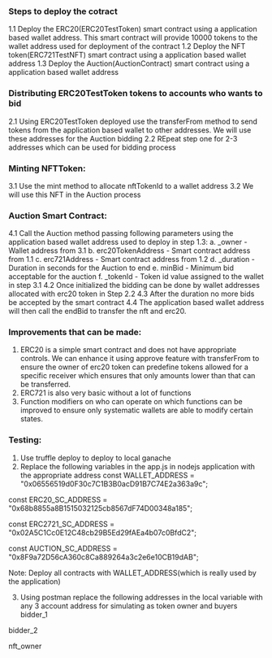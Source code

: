 ### Steps to deploy the cotract

1.1 Deploy the ERC20(ERC20TestToken) smart contract using a application based wallet address. This smart contract will provide 10000 tokens to the wallet address used for deployment of the contract
1.2 Deploy the NFT token(ERC721TestNFT) smart contract using a application based wallet address
1.3 Deploy the Auction(AuctionContract) smart contract using a application based wallet address

### Distributing ERC20TestToken tokens to accounts who wants to bid

2.1 Using ERC20TestToken deployed use the transferFrom method to send tokens from the application based wallet to other addresses. We will use these addresses for the Auction bidding
2.2 REpeat step one for 2-3 addresses which can be used for bidding process

### Minting NFTToken:

3.1 Use the mint method to allocate nftTokenId to a wallet address
3.2 We will use this NFT in the Auction process


### Auction Smart Contract:

4.1 Call the Auction method passing following parameters using the application based wallet address used to deploy in step 1.3:
    a. _owner - Wallet address from 3.1
    b. erc20TokenAddress - Smart contract address from 1.1
    c. erc721Address - Smart contract address from 1.2
    d. _duration - Duration in seconds for the Auction to end
    e. minBid - Minimum bid acceptable for the auction
    f. _tokenId - Token id value assigned to the wallet in step 3.1
4.2 Once initialized the bidding can be done by wallet addresses allocated with erc20 token in Step 2.2
4.3 After the duration no more bids be accepted by the smart contract
4.4 The application based wallet address will then call the endBid to transfer the nft and erc20.


### Improvements that can be made:

1. ERC20 is a simple smart contract and does not have appropriate controls. We can enhance it using approve feature with transferFrom to ensure the owner of erc20 token can predefine tokens allowed for a specific receiver which ensures that only amounts lower than that can be transferred.
2. ERC721 is also very basic without a lot of functions
3. Function modifiers on who can operate on which functions can be improved to ensure only systematic wallets are able to modify certain states.

### Testing:

1. Use truffle deploy to deploy to local ganache
2. Replace the following variables in the app.js in nodejs application with the appropriate address
const WALLET_ADDRESS = "0x06556519d0F30c7C1B3B0acD91B7C74E2a363a9c";

const ERC20_SC_ADDRESS = "0x68b8855a8B1515032125cb8567dF74D00348a185";

const ERC2721_SC_ADDRESS = "0x02A5C1Cc0E12C48cb29B5Ed29fAEa4b07c0BfdC2";

const AUCTION_SC_ADDRESS = "0x8F9a72D56cA360c8Ca889264a3c2e6e10CB19dAB";

Note: Deploy all contracts with WALLET_ADDRESS(which is really used by the application)

3. Using postman replace the following addresses in the local variable with any 3 account address for simulating as token owner and buyers
bidder_1

bidder_2

nft_owner
